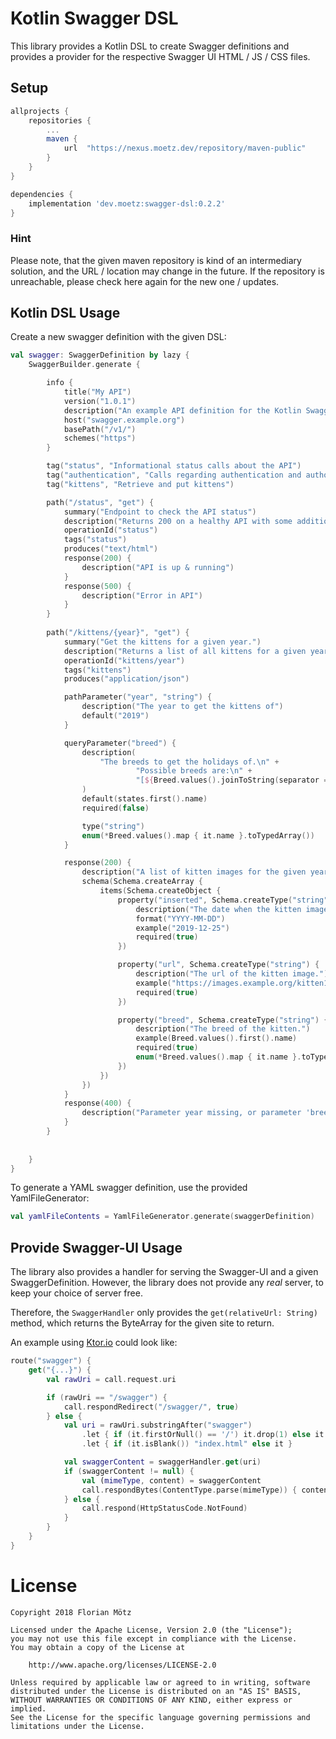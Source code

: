 # Kotlin Swagger DSL

This library provides a Kotlin DSL to create Swagger definitions and provides a provider for the respective Swagger UI HTML / JS / CSS files.


## Setup
```gradle
allprojects {
    repositories {
        ...
        maven {
            url  "https://nexus.moetz.dev/repository/maven-public" 
        }
    }
}

dependencies {
    implementation 'dev.moetz:swagger-dsl:0.2.2'
}
```

### Hint

Please note, that the given maven repository is kind of an intermediary solution, and the URL / location may change in 
the future.
If the repository is unreachable, please check here again for the new one / updates.

## Kotlin DSL Usage


Create a new swagger definition with the given DSL:

```kotlin
val swagger: SwaggerDefinition by lazy {
    SwaggerBuilder.generate {

        info {
            title("My API")
            version("1.0.1")
            description("An example API definition for the Kotlin Swagger DSL")
            host("swagger.example.org")
            basePath("/v1/")
            schemes("https")
        }

        tag("status", "Informational status calls about the API")
        tag("authentication", "Calls regarding authentication and authorization")
        tag("kittens", "Retrieve and put kittens")

        path("/status", "get") {
            summary("Endpoint to check the API status")
            description("Returns 200 on a healthy API with some additional information.")
            operationId("status")
            tags("status")
            produces("text/html")
            response(200) {
                description("API is up & running")
            }
            response(500) {
                description("Error in API")
            }
        }
        
        path("/kittens/{year}", "get") {
            summary("Get the kittens for a given year.")
            description("Returns a list of all kittens for a given year (optionally only kittens with the given breed type, if the query-parameter breed is set).")
            operationId("kittens/year")
            tags("kittens")
            produces("application/json")

            pathParameter("year", "string") {
                description("The year to get the kittens of")
                default("2019")
            }

            queryParameter("breed") {
                description(
                    "The breeds to get the holidays of.\n" +
                            "Possible breeds are:\n" +
                            "[${Breed.values().joinToString(separator = ", ") { it.name.toLowerCase() }}]"
                )
                default(states.first().name)
                required(false)

                type("string")
                enum(*Breed.values().map { it.name }.toTypedArray())
            }

            response(200) {
                description("A list of kitten images for the given year (and optionally breed).")
                schema(Schema.createArray {
                    items(Schema.createObject {
                        property("inserted", Schema.createType("string") {
                            description("The date when the kitten image was inserted")
                            format("YYYY-MM-DD")
                            example("2019-12-25")
                            required(true)
                        })

                        property("url", Schema.createType("string") {
                            description("The url of the kitten image.")
                            example("https://images.example.org/kitten1.png")
                            required(true)
                        })

                        property("breed", Schema.createType("string") {
                            description("The breed of the kitten.")
                            example(Breed.values().first().name)
                            required(true)
                            enum(*Breed.values().map { it.name }.toTypedArray())
                        })
                    })
                })
            }
            response(400) {
                description("Parameter year missing, or parameter 'breed' illegal.")
            }
        }
        
        
    }
}
```

To generate a YAML swagger definition, use the provided YamlFileGenerator:

```kotlin
val yamlFileContents = YamlFileGenerator.generate(swaggerDefinition)
```

## Provide Swagger-UI Usage

The library also provides a handler for serving the Swagger-UI and a given SwaggerDefinition.
However, the library does not provide any _real_ server, to keep your choice of server free.

Therefore, the `SwaggerHandler` only provides the `get(relativeUrl: String)` method, which returns the ByteArray for the given site to return.

An example using [Ktor.io](https://ktor.io/) could look like:
```kotlin
route("swagger") {
    get("{...}") {
        val rawUri = call.request.uri

        if (rawUri == "/swagger") {
            call.respondRedirect("/swagger/", true)
        } else {
            val uri = rawUri.substringAfter("swagger")
                .let { if (it.firstOrNull() == '/') it.drop(1) else it }
                .let { if (it.isBlank()) "index.html" else it }

            val swaggerContent = swaggerHandler.get(uri)
            if (swaggerContent != null) {
                val (mimeType, content) = swaggerContent
                call.respondBytes(ContentType.parse(mimeType)) { content }
            } else {
                call.respond(HttpStatusCode.NotFound)
            }
        }
    }
}
```

# License

```
Copyright 2018 Florian Mötz

Licensed under the Apache License, Version 2.0 (the "License");
you may not use this file except in compliance with the License.
You may obtain a copy of the License at

    http://www.apache.org/licenses/LICENSE-2.0

Unless required by applicable law or agreed to in writing, software
distributed under the License is distributed on an "AS IS" BASIS,
WITHOUT WARRANTIES OR CONDITIONS OF ANY KIND, either express or implied.
See the License for the specific language governing permissions and
limitations under the License.
```
